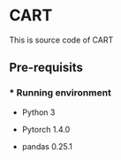 # CART
This is source code of CART
## Pre-requisits
### * Running environment
* Python 3

* Pytorch 1.4.0

* pandas 0.25.1
